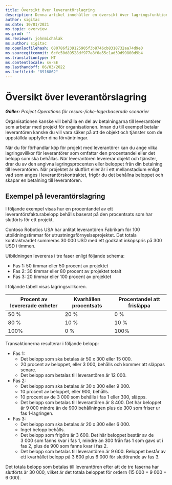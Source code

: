 ```yaml
---
title: Översikt över leverantörslagring
description: Denna artikel innehåller en översikt över lagringsfunktioner för leverantörer.
author: sigitac
ms.date: 10/01/2021
ms.topic: overview
ms.prod: ''
ms.reviewer: johnmichalak
ms.author: sigitac
ms.openlocfilehash: 680786f239125905f3b8746cb8318732aa74d9e0
ms.sourcegitcommit: 6cfc50d89528df977a8f6a55c1ad39d99800d9b4
ms.translationtype: HT
ms.contentlocale: sv-SE
ms.lasthandoff: 06/03/2022
ms.locfileid: "8916862"
---
```

# <a name="vendor-retention-overview"></a>Översikt över leverantörslagring

_**Gäller:** Project Operations för resurs-/icke-lagerbaserade scenarier_

Organisationen kanske vill behålla en del av betalningarna till leverantörer som arbetar med projekt för organisationen. Innan du till exempel betalar leverantören kanske du vill vara säker på att de objekt och tjänster som de uppställda uppfyller dina förväntningar.

När du för förhandlar köp för projekt med leverantörer kan du ange vilka lagringsvillkor för leverantörer som omfattar den procentandel eller det belopp som ska behållas. När leverantören levererar objekt och tjänster, drar du av den angivna lagringsprocenten eller beloppet från din betalning till leverantören. När projektet är slutfört eller är i ett mellanstadium enligt vad som anges i leverantörskontraktet, frigör du det behållna beloppet och skapar en betalning till leverantören.

## <a name="vendor-retention-example"></a>Exempel på leverantörslagring

I följande exempel visas hur en procentandel av ett leverantörsfakturabelopp behålls baserat på den procentsats som har slutförts för ett projekt.

Contoso Robotics USA har anlitat leverantören Fabrikam för 100 utbildningstimmar för utrustningsförnyelseprojektet. Det totala kontraktvärdet summeras 30 000 USD med ett godkänt inköpspris på 300 USD i timmen.

Utbildningen levereras i tre faser enligt följande schema:

- Fas 1: 50 timmar eller 50 procent av projektet
- Fas 2: 30 timmar eller 80 procent av projektet totalt
- Fas 3: 20 timmar eller 100 procent av projektet

I följande tabell visas lagringsvillkoren.

| **Procent av levererade enheter** | **Kvarhållen procentsats** | **Procentandel att frisläppa** |
| --- | --- | --- |
| 50 % | 20 % | 0 % |
| 80 % | 10 % | 10 % |
| 100% | 0 % | 100% |

Transaktionerna resulterar i följande belopp:

- Fas 1:
  - Det belopp som ska betalas är 50 x 300 eller 15 000.
  - 20 procent av beloppet, eller 3 000, behålls och kommer att släppas senare.
  - Det belopp som betalas till leverantören är 12 000.
- Fas 2:
  - Det belopp som ska betalas är 30 x 300 eller 9 000.
  - 10 procent av beloppet, eller 900, behålls.
  - 10 procent av de 3 000 som behålls i fas 1 eller 300, släpps.
  - Det belopp som betalas till leverantören är 8 400. Det här beloppet är 9 000 mindre än de 900 behållningen plus de 300 som friser ur fas 1-lagringen.
- Fas 3:
  - Det belopp som ska betalas är 20 x 300 eller 6 000.
  - Inget belopp behålls.
  - Det belopp som frigörs är 3 600. Det här beloppet består av de 3 000 som fanns kvar i fas 1, mindre än 300 från fas 1 som gavs ut i fas 2, plus de 900 som fanns kvar i fas 2.
  - Det belopp som betalas till leverantören är 9 600. Beloppet består av ett kvarhållet belopp på 3 600 plus 6 000 för slutförande av fas 3.

Det totala belopp som betalas till leverantören efter att de tre faserna har slutförts är 30 000, vilket är det totala beloppet för ordern (15 000 + 9 000 + 6 000).
